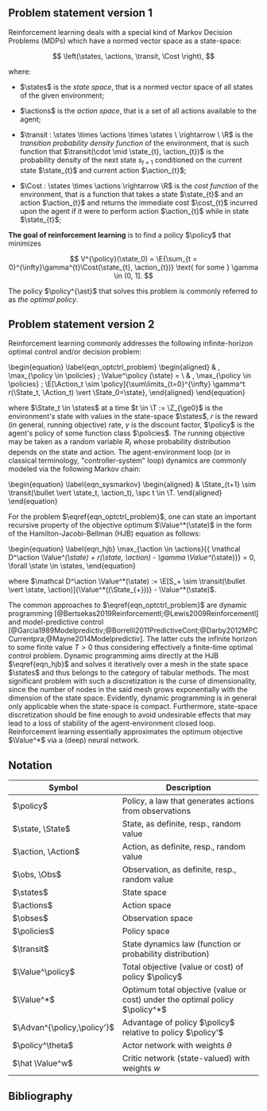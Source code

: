 ## Problem statement version 1


Reinforcement learning deals with a special kind of Markov Decision Problems (MDPs) which have a normed vector space as a state-space:

$$
\left(\states, \actions, \transit, \Cost \right),
$$

where:

- $\states$ is the *state space*, that is a normed vector space of all states of the given environment;

- $\actions$ is the *action space*, that is a set of all actions available to the agent;

- $\transit : \states \times \actions \times \states \ \rightarrow \ \R$ is the *transition probability density function* of the environment, that is such function that $\transit(\cdot \mid \state_{t}, \action_{t})$ is the probability density of the next state $s_{t + 1}$ conditioned on the current state $\state_{t}$ and current action $\action_{t}$;

- $\Cost : \states \times \actions \rightarrow \R$ is the *cost function* of the environment, that is a function that takes a state $\state_{t}$ and an action $\action_{t}$ and returns the immediate cost $\cost_{t}$ incurred upon the agent if it were to perform action $\action_{t}$ while in state $\state_{t}$;

**The goal of reinforcement learning** is to find a policy $\policy$ that minimizes 

$$
    V^{\policy}(\state_0) = \E{\sum_{t = 0}^{\infty}\gamma^{t}\Cost(\state_{t}, \action_{t})} \text{ for some } \gamma \in (0, 1].
$$ 

The policy $\policy^{\ast}$ that solves this problem is commonly referred to as *the optimal policy*.

## Problem statement version 2

Reinforcement learning commonly addresses the following infinite-horizon optimal control and/or decision problem:

\begin{equation}
	\label{eqn_optctrl_problem}
	\begin{aligned}
	& \, \max_{\policy \in \policies} \; \Value^\policy (\state) = \\
	& \, \max_{\policy \in \policies} \; \E[\Action_t \sim \policy]{\sum\limits_{t=0}^{\infty} \gamma^t r(\State_t, \Action_t) \vert \State_0=\state},
	\end{aligned}
\end{equation}

where $\State_t \in \states$ at a time $t \in \T := \Z_{\ge0}$ is the environment's state with values in the state-space $\states$, $r$ is the reward (in general, running objective) rate, $\gamma$ is the discount factor, $\policy$ is the agent's policy of some function class $\policies$.
The running objective may be taken as a random variable $R_t$ whose probability distribution depends on the state and action.
The agent-environment loop (or in classical terminology, "controller-system" loop) dynamics are commonly modeled via the following Markov chain:

\begin{equation}
	\label{eqn_sysmarkov}
	\begin{aligned}
		& \State_{t+1} \sim \transit(\bullet \vert \state_t, \action_t), \spc t \in \T.
	\end{aligned}
\end{equation}

For the problem $\eqref{eqn_optctrl_problem}$, one can state an important recursive property of the objective optimum $\Value^*(\state)$ in the form of the Hamilton-Jacobi-Bellman (HJB) equation as follows:

\begin{equation}
    \label{eqn_hjb}
    \max_{\action \in \actions}{\{ \mathcal D^\action \Value^*(\state) + r(\state, \action) - \gamma \Value^*(\state)\}} = 0, \forall \state \in \states,
\end{equation}

where $\mathcal D^\action \Value^*(\state) := \E[S_+ \sim \transit(\bullet \vert \state, \action)]{\Value^*((\State_{+}))} - \Value^*(\state)$.

The common approaches to $\eqref{eqn_optctrl_problem}$ are dynamic programming [@Bertsekas2019Reinforcementl;@Lewis2009Reinforcementl] and model-predictive control [@Garcia1989Modelpredictiv;@Borrelli2011PredictiveCont;@Darby2012MPCCurrentpra;@Mayne2014Modelpredictiv].
The latter cuts the infinite horizon to some finite value $T>0$ thus considering effectively a finite-time optimal control problem.
Dynamic programming aims directly at the HJB $\eqref{eqn_hjb}$ and solves it iteratively over a mesh in the state space $\states$ and thus belongs to the category of tabular methods.
The most significant problem with such a discretization is the curse of dimensionality, since the number of nodes in the said mesh grows exponentially with the dimension of the state space.
Evidently, dynamic programming is in general only applicable when the state-space is compact.
Furthermore, state-space discretization should be fine enough to avoid undesirable effects that may lead to a loss of stability of the agent-environment closed loop.
Reinforcement learning essentially approximates the optimum objective $\Value^*$ via a (deep) neural network.

## Notation

| Symbol                      | Description                                                                  |
|-----------------------------|------------------------------------------------------------------------------|
| $\policy$                   | Policy, a law that generates actions from observations                       |
| $\state, \State$            | State, as definite, resp., random value                                      |
| $\action, \Action$          | Action, as definite, resp., random value                                     |
| $\obs, \Obs$                | Observation, as definite, resp., random value                                |
| $\states$                   | State space                                                                  |
| $\actions$                  | Action space                                                                 |
| $\obses$                    | Observation space                                                            |
| $\policies$                 | Policy space                                                                 |
| $\transit$                  | State dynamics law (function or probability distribution)                    |
| $\Value^\policy$            | Total objective (value or cost) of policy $\policy$                          |
| $\Value^*$                  | Optimum total objective (value or cost) under the optimal policy $\policy^*$ |
| $\Advan^{\policy,\policy'}$ | Advantage of policy $\policy$ relative to policy $\policy'$                  |
| $\policy^\theta$            | Actor network with weights $\theta$                                          |
| $\hat \Value^w$             | Critic network (state-valued) with weights $w$                               |

## Bibliography
<!-- rendered automatically -->